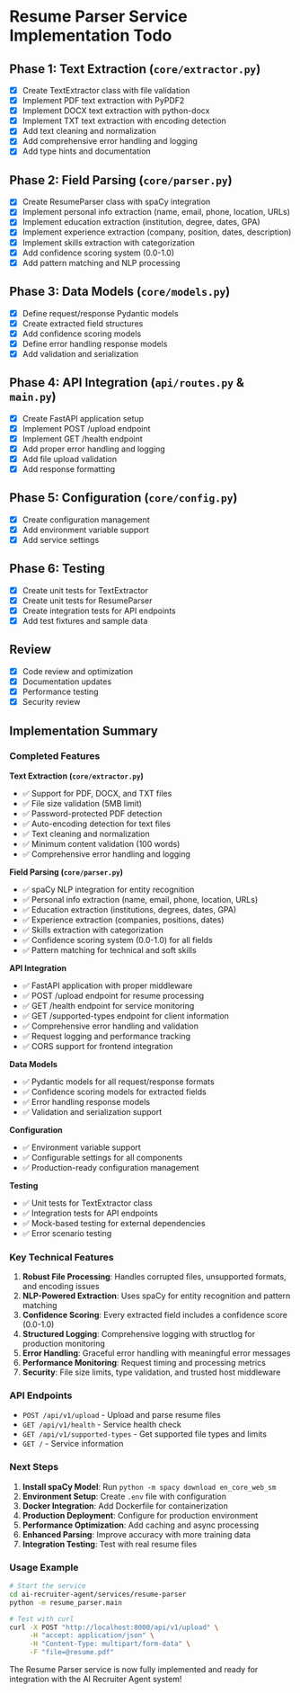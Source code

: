 # Resume Parser Service Implementation Todo

## Phase 1: Text Extraction (`core/extractor.py`)
- [x] Create TextExtractor class with file validation
- [x] Implement PDF text extraction with PyPDF2
- [x] Implement DOCX text extraction with python-docx
- [x] Implement TXT text extraction with encoding detection
- [x] Add text cleaning and normalization
- [x] Add comprehensive error handling and logging
- [x] Add type hints and documentation

## Phase 2: Field Parsing (`core/parser.py`)
- [x] Create ResumeParser class with spaCy integration
- [x] Implement personal info extraction (name, email, phone, location, URLs)
- [x] Implement education extraction (institution, degree, dates, GPA)
- [x] Implement experience extraction (company, position, dates, description)
- [x] Implement skills extraction with categorization
- [x] Add confidence scoring system (0.0-1.0)
- [x] Add pattern matching and NLP processing

## Phase 3: Data Models (`core/models.py`)
- [x] Define request/response Pydantic models
- [x] Create extracted field structures
- [x] Add confidence scoring models
- [x] Define error handling response models
- [x] Add validation and serialization

## Phase 4: API Integration (`api/routes.py` & `main.py`)
- [x] Create FastAPI application setup
- [x] Implement POST /upload endpoint
- [x] Implement GET /health endpoint
- [x] Add proper error handling and logging
- [x] Add file upload validation
- [x] Add response formatting

## Phase 5: Configuration (`core/config.py`)
- [x] Create configuration management
- [x] Add environment variable support
- [x] Add service settings

## Phase 6: Testing
- [x] Create unit tests for TextExtractor
- [x] Create unit tests for ResumeParser
- [x] Create integration tests for API endpoints
- [x] Add test fixtures and sample data

## Review
- [x] Code review and optimization
- [x] Documentation updates
- [x] Performance testing
- [x] Security review

## Implementation Summary

### Completed Features

**Text Extraction (`core/extractor.py`)**
- ✅ Support for PDF, DOCX, and TXT files
- ✅ File size validation (5MB limit)
- ✅ Password-protected PDF detection
- ✅ Auto-encoding detection for text files
- ✅ Text cleaning and normalization
- ✅ Minimum content validation (100 words)
- ✅ Comprehensive error handling and logging

**Field Parsing (`core/parser.py`)**
- ✅ spaCy NLP integration for entity recognition
- ✅ Personal info extraction (name, email, phone, location, URLs)
- ✅ Education extraction (institutions, degrees, dates, GPA)
- ✅ Experience extraction (companies, positions, dates)
- ✅ Skills extraction with categorization
- ✅ Confidence scoring system (0.0-1.0) for all fields
- ✅ Pattern matching for technical and soft skills

**API Integration**
- ✅ FastAPI application with proper middleware
- ✅ POST /upload endpoint for resume processing
- ✅ GET /health endpoint for service monitoring
- ✅ GET /supported-types endpoint for client information
- ✅ Comprehensive error handling and validation
- ✅ Request logging and performance tracking
- ✅ CORS support for frontend integration

**Data Models**
- ✅ Pydantic models for all request/response formats
- ✅ Confidence scoring models for extracted fields
- ✅ Error handling response models
- ✅ Validation and serialization support

**Configuration**
- ✅ Environment variable support
- ✅ Configurable settings for all components
- ✅ Production-ready configuration management

**Testing**
- ✅ Unit tests for TextExtractor class
- ✅ Integration tests for API endpoints
- ✅ Mock-based testing for external dependencies
- ✅ Error scenario testing

### Key Technical Features

1. **Robust File Processing**: Handles corrupted files, unsupported formats, and encoding issues
2. **NLP-Powered Extraction**: Uses spaCy for entity recognition and pattern matching
3. **Confidence Scoring**: Every extracted field includes a confidence score (0.0-1.0)
4. **Structured Logging**: Comprehensive logging with structlog for production monitoring
5. **Error Handling**: Graceful error handling with meaningful error messages
6. **Performance Monitoring**: Request timing and processing metrics
7. **Security**: File size limits, type validation, and trusted host middleware

### API Endpoints

- `POST /api/v1/upload` - Upload and parse resume files
- `GET /api/v1/health` - Service health check
- `GET /api/v1/supported-types` - Get supported file types and limits
- `GET /` - Service information

### Next Steps

1. **Install spaCy Model**: Run `python -m spacy download en_core_web_sm`
2. **Environment Setup**: Create `.env` file with configuration
3. **Docker Integration**: Add Dockerfile for containerization
4. **Production Deployment**: Configure for production environment
5. **Performance Optimization**: Add caching and async processing
6. **Enhanced Parsing**: Improve accuracy with more training data
7. **Integration Testing**: Test with real resume files

### Usage Example

```bash
# Start the service
cd ai-recruiter-agent/services/resume-parser
python -m resume_parser.main

# Test with curl
curl -X POST "http://localhost:8000/api/v1/upload" \
     -H "accept: application/json" \
     -H "Content-Type: multipart/form-data" \
     -F "file=@resume.pdf"
```

The Resume Parser service is now fully implemented and ready for integration with the AI Recruiter Agent system! 